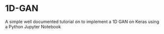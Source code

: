 # 1D-GAN
A simple well documented tutorial on to implement a 1D GAN on Keras using a Python Jupyter Notebook

